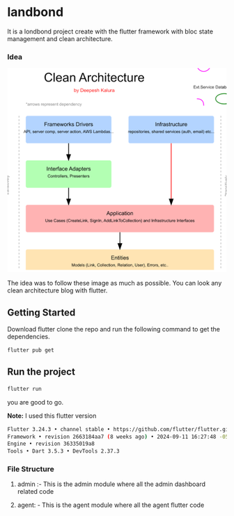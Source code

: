 # landbond

It is a londbond project create with the flutter framework with bloc state management and clean architecture.

### Idea 

![Project Image](/image/clean-architecture-diagram.png)

The idea was to follow these image as much as possible.  You can look any clean architecture blog with flutter. 


## Getting Started 
Download flutter clone the repo and run the following command to get the dependencies. 

```bash
flutter pub get
```

## Run the project
```bash
flutter run
```

you are good to go.
 


**Note:** I used this flutter version
```bash
Flutter 3.24.3 • channel stable • https://github.com/flutter/flutter.git
Framework • revision 2663184aa7 (8 weeks ago) • 2024-09-11 16:27:48 -0500
Engine • revision 36335019a8
Tools • Dart 3.5.3 • DevTools 2.37.3
```


### File Structure

1. admin :- This is the admin module where all the admin dashboard related code 

2. agent: - This is the agent module where all the agent flutter code
